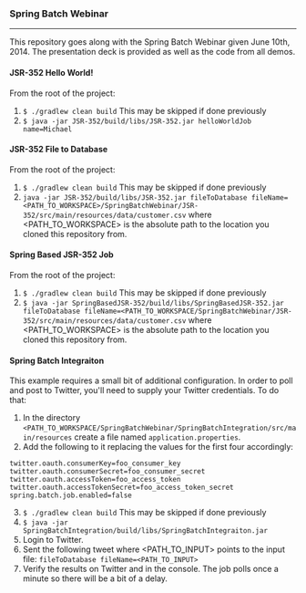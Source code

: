 ### Spring Batch Webinar
---
This repository goes along with the Spring Batch Webinar given June 10th, 2014.  The presentation deck is provided as well as the code from all demos.

#### JSR-352 Hello World!

From the root of the project:

1. `$ ./gradlew clean build` This may be skipped if done previously
2. `$ java -jar JSR-352/build/libs/JSR-352.jar helloWorldJob name=Michael`

#### JSR-352 File to Database

From the root of the project:

1. `$ ./gradlew clean build` This may be skipped if done previously
2. `java -jar JSR-352/build/libs/JSR-352.jar fileToDatabase fileName=<PATH_TO_WORKSPACE>/SpringBatchWebinar/JSR-352/src/main/resources/data/customer.csv` where <PATH_TO_WORKSPACE> is the absolute path to the location you cloned this repository from.


#### Spring Based JSR-352 Job

From the root of the project:

1. `$ ./gradlew clean build` This may be skipped if done previously
2. `$ java -jar SpringBasedJSR-352/build/libs/SpringBasedJSR-352.jar fileToDatabase fileName=<PATH_TO_WORKSPACE/SpringBatchWebinar/JSR-352/src/main/resources/data/customer.csv` where <PATH_TO_WORKSPACE> is the absolute path to the location you cloned this repository from.

#### Spring Batch Integraiton

This example requires a small bit of additional configuration.  In order to poll and post to Twitter, you'll need to supply your Twitter credentials.  To do that:

1. In the directory `<PATH_TO_WORKSPACE/SpringBatchWebinar/SpringBatchIntegration/src/main/resources` create a file named `application.properties`.
2. Add the following to it replacing the values for the first four accordingly:

```
twitter.oauth.consumerKey=foo_consumer_key
twitter.oauth.consumerSecret=foo_consumer_secret
twitter.oauth.accessToken=foo_access_token
twitter.oauth.accessTokenSecret=foo_access_token_secret
spring.batch.job.enabled=false
```

3. `$ ./gradlew clean build` This may be skipped if done previously
4. `$ java -jar SpringBatchIntegration/build/libs/SpringBatchIntegraiton.jar`
5. Login to Twitter.
6. Sent the following tweet where <PATH_TO_INPUT> points to the input file: `fileToDatabase fileName=<PATH_TO_INPUT>`
7. Verify the results on Twitter and in the console.  The job polls once a minute so there will be a bit of a delay.
